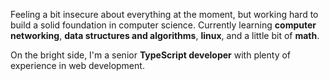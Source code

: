 Feeling a bit insecure about everything at the moment, but working hard to build a solid foundation in computer science. 
Currently learning <b>computer networking</b>, <b>data structures and algorithms</b>, <b>linux</b>, and a little bit of <b>math</b>.

On the bright side, I'm a senior <b>TypeScript developer</b> with plenty of experience in web development.
